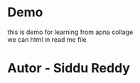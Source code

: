 # Demo
this is demo for learning from apna collage
<br/>
we can html in read me file

<h1>
Autor - Siddu Reddy</h1>
